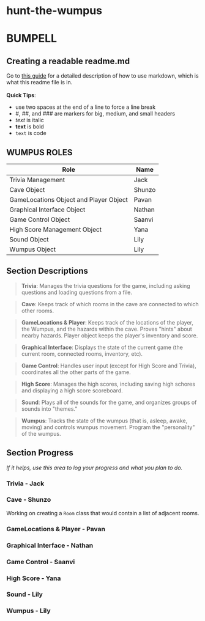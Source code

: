 # hunt-the-wumpus
# BUMPELL
## Creating a readable readme.md
Go to [this guide](https://www.markdownguide.org/cheat-sheet/) for a detailed description of how to use markdown, which is what this readme file is in.    
<br>**Quick Tips**:
 - use two spaces at the end of a line to force a line break
 - #, ##, and ### are markers for big, medium, and small headers
 - *text* is italic
 - **text** is bold
 - `text` is code

## WUMPUS ROLES
| Role                                   | Name   |
|----------------------------------------|--------|
| Trivia Management                      | Jack   |
| Cave Object                            | Shunzo |
| GameLocations Object and Player Object | Pavan  |
| Graphical Interface Object             | Nathan |
| Game Control Object                    | Saanvi |
| High Score Management Object           | Yana   |
| Sound Object                           | Lily   |
| Wumpus Object                          | Lily   |
      
## Section Descriptions
>**Trivia**: Manages the trivia questions for the game, including asking questions and loading questions from a file.

>**Cave**: Keeps track of which rooms in the cave are connected to which other rooms.

>**GameLocations & Player**: Keeps track of the locations of the player, the Wumpus, and the hazards within the cave. Proves "hints" about nearby hazards. Player object keeps the player's inventory and score.

>**Graphical Interface**: Displays the state of the current game (the current room, connected rooms, inventory, etc).

>**Game Control**: Handles user input (except for High Score and Trivia), coordinates all the other parts of the game.

>**High Score**: Manages the high scores, including saving high schores and displaying a high score scoreboard.

>**Sound**: Plays all of the sounds for the game, and organizes groups of sounds into "themes."

>**Wumpus**: Tracks the state of the wumpus (that is, asleep, awake, moving) and controls wumpus movement. Program the "personality" of the wumpus.  

## Section Progress
*If it helps, use this area to log your progress and what you plan to do.*
### Trivia - Jack

### Cave - Shunzo
Working on creating a `Room` class that would contain a list of adjacent rooms.

### GameLocations & Player - Pavan

### Graphical Interface - Nathan

### Game Control - Saanvi

### High Score - Yana

### Sound - Lily

### Wumpus - Lily
